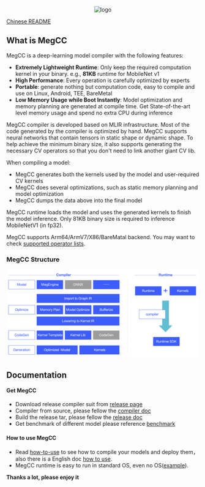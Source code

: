 <div align="center">
<img src="doc/picture/cc.png" width = "50%" height = "50%" alt="logo" align=center/>
</div>

[Chinese README](./README_ZH_CN.md)

## What is MegCC

MegCC is a deep-learning model compiler with the following features:
* **Extremely Lightweight Runtime**: Only keep the required computation kernel in your binary. e.g., **81KB** runtime for MobileNet v1
* **High Performance**: Every operation is carefully optimized by experts
* **Portable**: generate nothing but computation code, easy to compile and use on Linux, Android, TEE, BareMetal
* **Low Memory Usage while Boot Instantly**: Model optimization and memory planning are generated at compile time. Get State-of-the-art level memory usage and spend no extra CPU during inference

MegCC compiler is developed based on MLIR infrastructure. Most of the code generated by the compiler is optimized by hand. MegCC supports neural networks that contain tensors in static shape or dynamic shape.
To help achieve the minimum binary size, it also supports generating the necessary CV operators so that you don't need to link another giant CV lib.

When compiling a model:
* MegCC generates both the kernels used by the model and user-required CV kernels
* MegCC does several optimizations, such as static memory planning and model optimization
* MegCC dumps the data above into the final model

MegCC runtime loads the model and uses the generated kernels to finish the model inference. Only 81KB binary size is required to inference MobileNetV1 (in fp32).

MegCC supports Arm64/ArmV7/X86/BareMatal backend. You may want to check [supported operator lists](doc/opr.md).

### MegCC Structure
![megcc_struct](doc/picture/megcc.png)

## Documentation

#### Get MegCC
* Download release compiler suit from [release page](https://github.com/MegEngine/MegCC/releases)
* Compiler from source, please fellow the [compiler doc](compiler/README.md)
* Build the release tar, please fellow the [release doc](doc/how-to-release.md)
* Get benchmark of different model please reference [benchmark](benchmark/README.md)

#### How to use MegCC

* Read [how-to-use](doc/how-to-use.md) to see how to compile your models and deploy them，also there is a English doc [how to use](doc/how-to-use.md).
* MegCC runtime is easy to run in standard OS, even no OS([example](runtime/example/README.md)).  
 
**Thanks a lot, please enjoy it**
